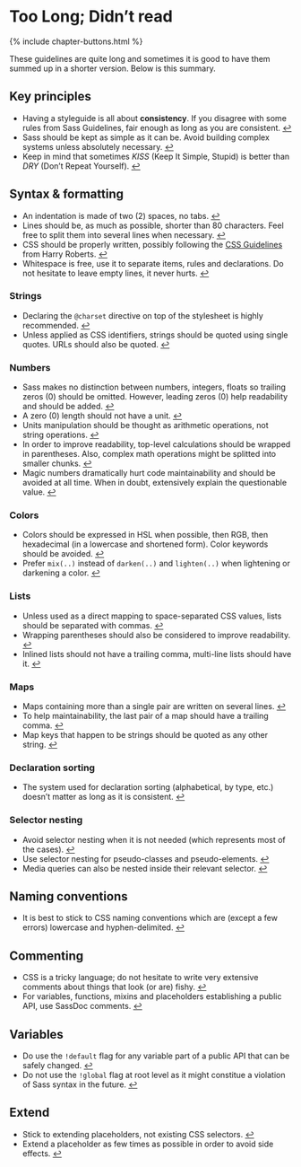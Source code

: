 
# Too Long; Didn’t read

{% include chapter-buttons.html %}

These guidelines are quite long and sometimes it is good to have them summed up in a shorter version. Below is this summary.

## Key principles

* Having a styleguide is all about **consistency**. If you disagree with some rules from Sass Guidelines, fair enough as long as you are consistent. [↩](#why-a-styleguide)
* Sass should be kept as simple as it can be. Avoid building complex systems unless absolutely necessary. [↩](#key-principles)
* Keep in mind that sometimes *KISS* (Keep It Simple, Stupid) is better than *DRY* (Don’t Repeat Yourself). [↩](#key-principles)

## Syntax & formatting

* An indentation is made of two (2) spaces, no tabs. [↩](#syntax--formatting)
* Lines should be, as much as possible, shorter than 80 characters. Feel free to split them into several lines when necessary. [↩](#syntax--formatting)
* CSS should be properly written, possibly following the [CSS Guidelines](http://cssguidelin.es) from Harry Roberts. [↩](#syntax--formatting)
* Whitespace is free, use it to separate items, rules and declarations. Do not hesitate to leave empty lines, it never hurts. [↩](#syntax--formatting)

### Strings

* Declaring the `@charset` directive on top of the stylesheet is highly recommended. [↩](#encoding)
* Unless applied as CSS identifiers, strings should be quoted using single quotes. URLs should also be quoted. [↩](#strings-as-css-values)

### Numbers

* Sass makes no distinction between numbers, integers, floats so trailing zeros (0) should be omitted. However, leading zeros (0) help readability and should be added. [↩](#zeros)
* A zero (0) length should not have a unit. [↩](#units)
* Units manipulation should be thought as arithmetic operations, not string operations. [↩](#units)
* In order to improve readability, top-level calculations should be wrapped in parentheses. Also, complex math operations might be splitted into smaller chunks. [↩](#calculations)
* Magic numbers dramatically hurt code maintainability and should be avoided at all time. When in doubt, extensively explain the questionable value. [↩](#magic-numbers)

### Colors

* Colors should be expressed in HSL when possible, then RGB, then hexadecimal (in a lowercase and shortened form). Color keywords should be avoided. [↩](#color-formats)
* Prefer `mix(..)` instead of `darken(..)` and `lighten(..)` when lightening or darkening a color. [↩](#lightening-and-darkening-colors)

### Lists

* Unless used as a direct mapping to space-separated CSS values, lists should be separated with commas. [↩](#lists)
* Wrapping parentheses should also be considered to improve readability. [↩](#lists)
* Inlined lists should not have a trailing comma, multi-line lists should have it. [↩](#lists)

### Maps

* Maps containing more than a single pair are written on several lines. [↩](#maps)
* To help maintainability, the last pair of a map should have a trailing comma. [↩](#maps)
* Map keys that happen to be strings should be quoted as any other string. [↩](#maps)

### Declaration sorting

* The system used for declaration sorting (alphabetical, by type, etc.) doesn’t matter as long as it is consistent. [↩](#declaration-sorting)

### Selector nesting

* Avoid selector nesting when it is not needed (which represents most of the cases). [↩](#selector-nesting)
* Use selector nesting for pseudo-classes and pseudo-elements. [↩](#selector-nesting)
* Media queries can also be nested inside their relevant selector. [↩](#selector-nesting)

## Naming conventions

* It is best to stick to CSS naming conventions which are (except a few errors) lowercase and hyphen-delimited. [↩](#naming-conventions)

## Commenting

* CSS is a tricky language; do not hesitate to write very extensive comments about things that look (or are) fishy. [↩](#commenting)
* For variables, functions, mixins and placeholders establishing a public API, use SassDoc comments. [↩](#documentation)

## Variables

* Do use the `!default` flag for any variable part of a public API that can be safely changed. [↩](#default-flag)
* Do not use the `!global` flag at root level as it might constitue a violation of Sass syntax in the future. [↩](#global-flag)

## Extend

* Stick to extending placeholders, not existing CSS selectors. [↩](#extend)
* Extend a placeholder as few times as possible in order to avoid side effects. [↩](#extend)
